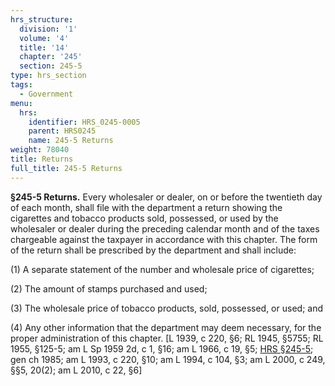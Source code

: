 ```yaml
---
hrs_structure:
  division: '1'
  volume: '4'
  title: '14'
  chapter: '245'
  section: 245-5
type: hrs_section
tags:
  - Government
menu:
  hrs:
    identifier: HRS_0245-0005
    parent: HRS0245
    name: 245-5 Returns
weight: 78040
title: Returns
full_title: 245-5 Returns
---
```

**§245-5 Returns.** Every wholesaler or dealer, on or before the twentieth day of each month, shall file with the department a return showing the cigarettes and tobacco products sold, possessed, or used by the wholesaler or dealer during the preceding calendar month and of the taxes chargeable against the taxpayer in accordance with this chapter. The form of the return shall be prescribed by the department and shall include:

(1) A separate statement of the number and wholesale price of cigarettes;

(2) The amount of stamps purchased and used;

(3) The wholesale price of tobacco products, sold, possessed, or used; and

(4) Any other information that the department may deem necessary, for the proper administration of this chapter. [L 1939, c 220, §6; RL 1945, §5755; RL 1955, §125-5; am L Sp 1959 2d, c 1, §16; am L 1966, c 19, §5; [HRS §245-5](/title-14/chapter-245/section-245-5/); gen ch 1985; am L 1993, c 220, §10; am L 1994, c 104, §3; am L 2000, c 249, §§5, 20(2); am L 2010, c 22, §6]